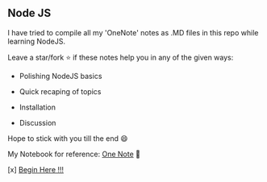 ## Node JS ##

I have tried to compile all my 'OneNote' notes as .MD files in this repo while learning NodeJS.

Leave a star/fork :star: if these notes help you in any of the given ways:

- Polishing NodeJS basics

- Quick recaping of topics

- Installation

- Discussion

Hope to stick with you till the end    :smile:



My Notebook for reference: [One Note](https://1drv.ms/u/s!Aq0KkXGZGp9SiCcUpWy_LX6pDZ-X?e=NtyIr2) :notebook:

[x] [Begin Here    !!!](https://github.com/kanitmann/Learn_With_Me/blob/master/node.js/What%20is%20NodeJS.MD)